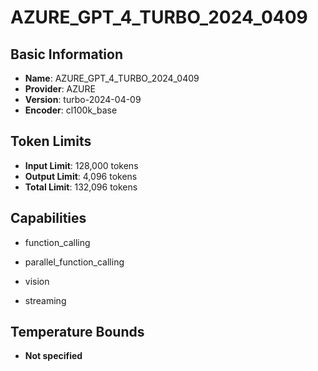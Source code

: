# AZURE_GPT_4_TURBO_2024_0409

## Basic Information
- **Name**: AZURE_GPT_4_TURBO_2024_0409
- **Provider**: AZURE
- **Version**: turbo-2024-04-09
- **Encoder**: cl100k_base

## Token Limits
- **Input Limit**: 128,000 tokens
- **Output Limit**: 4,096 tokens
- **Total Limit**: 132,096 tokens

## Capabilities


- function_calling

- parallel_function_calling

- vision

- streaming





## Temperature Bounds

- **Not specified**


